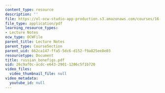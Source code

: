 ```yaml
---
content_type: resource
description: ''
file: https://ol-ocw-studio-app-production.s3.amazonaws.com/courses/16-423j-aerospace-biomedical-and-life-support-engineering-spring-2006/26c9af0cacdce64329011286c5f1b720_russian_bonefigs.pdf
file_type: application/pdf
learning_resource_types:
- Lecture Notes
ocw_type: OCWFile
parent_title: Lecture Notes
parent_type: CourseSection
parent_uid: 662ca147-ffa5-5dc6-d152-f9a825ee8e03
resourcetype: Document
title: russian_bonefigs.pdf
uid: 26c9af0c-acdc-e643-2901-1286c5f1b720
video_files:
  video_thumbnail_file: null
video_metadata:
  youtube_id: null
---
```

